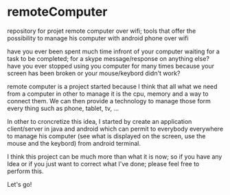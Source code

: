 remoteComputer
==============

repository for projet remote computer over wifi; tools that offer the possibility to manage his computer with android phone over wifi

have you ever been spent much time infront of your computer waiting for a task to be completed; for a skype message/response on anything else?
have you ever stopped using you computer for many times because your screen has been broken or your mouse/keybord didn't work?

remote computer is a project started because I think that all what we need from a computer in other to manage it is the cpu, memory and a way to connect them. We can then provide a technology to manage those form every thing such as phone, tablet, tv, ...

In other to croncretize this idea, I started by create an application client/server in java and android which can permit to everybody everywhere to manage his computer (see what is displayed on the screen, use the mouse and the keybord) from android terminal.

I think this project can be much more than what it is now; so if you have any Idea or if you just want to correct what I've done; please feel free to perform this.

Let's go!
